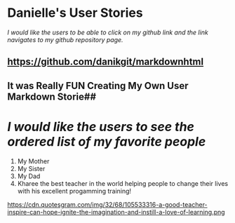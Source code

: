 # Danielle's User Stories


*I would like the users to be able to click on my github link and the link navigates to my github repository page.*

https://github.com/danikgit/markdownhtml
----------------------------------------------------------------

## It was Really **FUN** Creating My Own User Markdown Storie##


*I would like the users to see the ordered  list of my favorite people*
================================================================
1. My Mother
2. My Sister
3. My Dad
4. Kharee the best teacher in the world helping people to change their lives with his excellent progamming training!

https://cdn.quotesgram.com/img/32/68/105533316-a-good-teacher-inspire-can-hope-ignite-the-imagination-and-instill-a-love-of-learning.png




